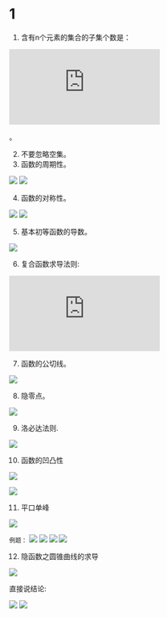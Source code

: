 # 1

1. 含有n个元素的集合的子集个数是： 

![n^2](https://latex.codecogs.com/png.latex?n%5E2)

。 

2. 不要忽略空集。 
3. 函数的周期性。 

![](https://i.loli.net/2019/06/08/5cfb1ccd632fe43090.png)
![](https://i.loli.net/2019/06/08/5cfb1cee342f661369.png)

4. 函数的对称性。 

![](https://i.loli.net/2019/06/08/5cfb1d735646555818.png)
![](https://i.loli.net/2019/06/08/5cfb1da2c8b3049967.png)

5. 基本初等函数的导数。 

![](https://i.loli.net/2019/06/08/5cfb2012d8d4b93381.png)

6. 复合函数求导法则:

![\left\{f\left[g\left(x\right)\right]\right\}' = f'\left[g\left(x\right)\right] * g'\left(x\right)](https://latex.codecogs.com/png.latex?%5Cleft%5C%7Bf%5Cleft%5Bg%5Cleft%28x%5Cright%29%5Cright%5D%5Cright%5C%7D%27%20%3D%20f%27%5Cleft%5Bg%5Cleft%28x%5Cright%29%5Cright%5D%20%2A%20g%27%5Cleft%28x%5Cright%29)

7. 函数的公切线。 

![](https://i.loli.net/2019/06/08/5cfb2b67bf82953912.png)

8. 隐零点。 

![](https://i.loli.net/2019/06/22/5d0ddb3bf2d7676918.png)

9. 洛必达法则.

![](https://i.loli.net/2019/06/08/5cfb3a59d981719117.png)

10. 函数的凹凸性

![](https://i.loli.net/2019/06/16/5d05f4651ded694429.png)

![](https://i.loli.net/2019/06/16/5d05f4503d9a411719.png)

11. 平口单峰

![](https://i.loli.net/2019/06/16/5d05f5a28edf113470.png)

`例题：` 
![](https://i.loli.net/2019/06/16/5d05f5f96aa4a58176.png)
![](https://i.loli.net/2019/06/16/5d05f600a5ef690503.png)
![](https://i.loli.net/2019/06/16/5d05f609808c293917.png)
![](https://i.loli.net/2019/06/16/5d05f61698c2c20992.png)

12. 隐函数之圆锥曲线的求导

![](https://i.loli.net/2019/07/05/5d1e9ac4a2d6498307.png)

直接说结论:

![](https://i.loli.net/2019/07/05/5d1e9b578b99b89650.png)
![](https://i.loli.net/2019/07/05/5d1e9b995ec0c37917.png)
